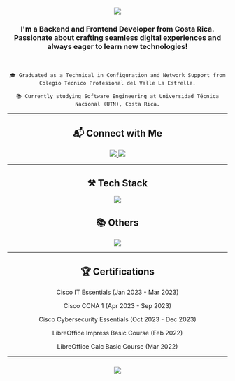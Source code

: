 <h1 align="center">
    <img src="https://readme-typing-svg.herokuapp.com/?font=Poppins&color=D5CEC1&size=35&center=true&vCenter=true&width=500&height=70&duration=3500&lines=Hey+There!+👋;+I'm+Frederic!;Welcome+to+my+GitHub!;Enjoy+your+stay!" />

</h1>

<h3 align="center">I'm a Backend and Frontend Developer from Costa Rica. Passionate about crafting seamless digital experiences and always eager to learn new technologies!</h3>

<br/>

<div align="center">
  
    🎓 Graduated as a Technical in Configuration and Network Support from Colegio Técnico Profesional del Valle La Estrella.
    
    📚 Currently studying Software Engineering at Universidad Técnica Nacional (UTN), Costa Rica.
</div>

---

<h2 align="center">📬 Connect with Me</h2>
<div align="center"> 
    <a href="mailto:fredericjasmindixon@gmail.com">
        <img src="https://img.shields.io/badge/Gmail-333333?style=for-the-badge&logo=gmail&logoColor=red" />
    </a>
    <a href="https://linktr.ee/heyitsfrederic" target="_blank">
        <img src="https://img.shields.io/badge/Linktree-333333?style=for-the-badge&logo=linktree&logoColor=green" />
    </a>
</div>

---

<h2 align="center">⚒️ Tech Stack</h2>
<div align="center">
    <img src="https://skillicons.dev/icons?i=html,css,javascript,python,java,nodejs,react,express,mongodb,sqlite" />
</div>

<h2 align="center">📚 Others</h2>
<div align="center">
    <img src="https://skillicons.dev/icons?i=github,postman,figma,notion" />
</div>

---

<h2 align="center">🏆 Certifications</h2>
<div align="center">
    <p>Cisco IT Essentials (Jan 2023 - Mar 2023)</p>
    <p>Cisco CCNA 1 (Apr 2023 - Sep 2023)</p>
    <p>Cisco Cybersecurity Essentials (Oct 2023 - Dec 2023)</p>
    <p>LibreOffice Impress Basic Course (Feb 2022)</p>
    <p>LibreOffice Calc Basic Course (Mar 2022)</p>
</div>

---

<h3 align="center">
    <img src="https://readme-typing-svg.herokuapp.com/?font=Quicksand&color=D5CEC1&size=35&center=true&vCenter=true&width=500&height=70&duration=3500&lines=Let's+Build!;See+you+soon!+👋" />
</h3>
